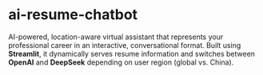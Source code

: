 # ai-resume-chatbot
AI-powered, location-aware virtual assistant that represents your professional career in an interactive, conversational format. Built using **Streamlit**, it dynamically serves resume information and switches between **OpenAI** and **DeepSeek** depending on user region (global vs. China).
